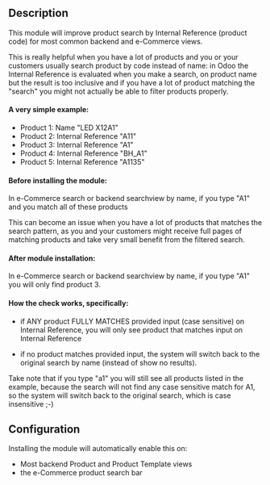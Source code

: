 ## Description

This module will improve product search by Internal Reference (product code) for most
common backend and e-Commerce views.

This is really helpful when you have a lot of products and you or your customers usually
search product by code instead of name: in Odoo the Internal Reference is evaluated when
you make a search, on product name but the result is too inclusive and if you have a lot
of product matching the "search" you might not actually be able to filter products
properly.

#### A very simple example:

- Product 1: Name "LED X12A1"
- Product 2: Internal Reference "A11"
- Product 3: Internal Reference "A1"
- Product 4: Internal Reference "BH_A1"
- Product 5: Internal Reference "A1135"

#### Before installing the module:

In e-Commerce search or backend searchview by name, if you type "A1" and you match all
of these products

This can become an issue when you have a lot of products that matches the search
pattern, as you and your customers might receive full pages of matching products and
take very small benefit from the filtered search.

#### After module installation:

In e-Commerce search or backend searchview by name, if you type "A1" you will only find
product 3.

#### How the check works, specifically:

- if ANY product FULLY MATCHES provided input (case sensitive) on Internal Reference,
  you will only see product that matches input on Internal Reference

- if no product matches provided input, the system will switch back to the original
  search by name (instead of show no results).

Take note that if you type "a1" you will still see all products listed in the example,
because the search will not find any case sensitive match for A1, so the system will
switch back to the original search, which is case insensitive ;-)

## Configuration

Installing the module will automatically enable this on:

- Most backend Product and Product Template views
- the e-Commerce product search bar
